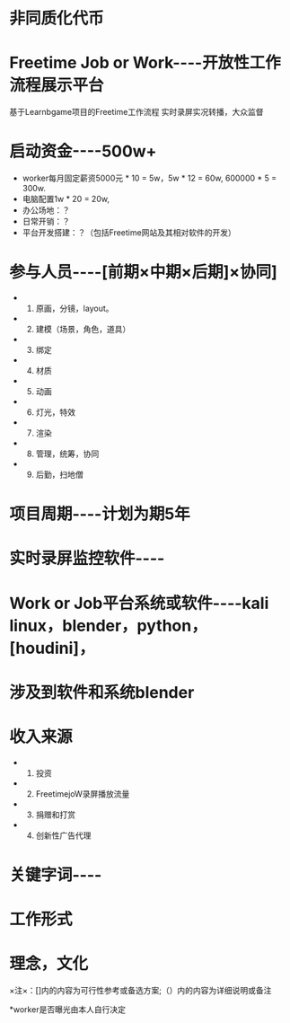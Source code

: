 # 非同质化代币

# Freetime Job or Work----开放性工作流程展示平台

基于Learnbgame项目的Freetime工作流程
实时录屏实况转播，大众监督

#	启动资金----500w+
*	worker每月固定薪资5000元 * 10 = 5w，5w * 12 = 60w, 600000 * 5 = 300w.
*	电脑配置1w * 20 = 20w,
*	办公场地：？
*	日常开销：？
*	平台开发搭建：？（包括Freetime网站及其相对软件的开发）


#	参与人员----[前期×中期×后期]×协同]
*	1. 原画，分镜，layout。

*	2. 建模（场景，角色，道具）

*	3. 绑定

*	4. 材质

*	5. 动画

*	6. 灯光，特效

*	7. 渲染

*	8. 管理，统筹，协同

*	9. 后勤，扫地僧



#	项目周期----计划为期5年

#	实时录屏监控软件----

#	Work or Job平台系统或软件----kali linux，blender，python，[houdini]，

#	涉及到软件和系统blender

#	收入来源
*	1. 投资

*	2. FreetimejoW录屏播放流量

*	3. 捐赠和打赏

*	4. 创新性广告代理

#	关键字词----

#	工作形式

#	理念，文化

×注×：[]内的内容为可行性参考或备选方案;（）内的内容为详细说明或备注


*worker是否曝光由本人自行决定

